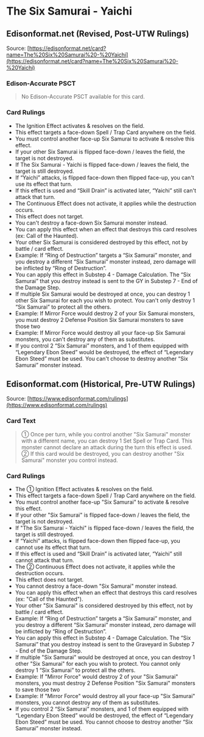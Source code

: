 # The Six Samurai - Yaichi

## Edisonformat.net (Revised, Post-UTW Rulings)

Source: [https://edisonformat.net/card?name=The%20Six%20Samurai%20-%20Yaichi](https://edisonformat.net/card?name=The%20Six%20Samurai%20-%20Yaichi)

### Edison-Accurate PSCT

> No Edison-Accurate PSCT available for this card.

### Card Rulings

*   The Ignition Effect activates & resolves on the field.
*   This effect targets a face-down Spell / Trap Card anywhere on the field.
*   You must control another face-up Six Samurai to activate & resolve this effect.
*   If your other Six Samurai is flipped face-down / leaves the field, the target is not destroyed.
*   If The Six Samurai - Yaichi is flipped face-down / leaves the field, the target is still destroyed.
*   If “Yaichi” attacks, is flipped face-down then flipped face-up, you can't use its effect that turn.
*   If this effect is used and “Skill Drain” is activated later, “Yaichi” still can't attack that turn.
*   The Continuous Effect does not activate, it applies while the destruction occurs.
*   This effect does not target.
*   You can't destroy a face-down Six Samurai monster instead.
*   You can apply this effect when an effect that destroys this card resolves (ex: Call of the Haunted).
*   Your other Six Samurai is considered destroyed by this effect, not by battle / card effect.
*   Example: If “Ring of Destruction” targets a “Six Samurai” monster, and you destroy a different “Six Samurai” monster instead, zero damage will be inflicted by “Ring of Destruction”.
*   You can apply this effect in Substep 4 - Damage Calculation. The “Six Samurai” that you destroy instead is sent to the GY in Substep 7 - End of the Damage Step.
*   If multiple Six Samurai would be destroyed at once, you can destroy 1 other Six Samurai for each you wish to protect. You can't only destroy 1 “Six Samurai” to protect all the others.
*   Example: If Mirror Force would destroy 2 of your Six Samurai monsters, you must destroy 2 Defense Position Six Samurai monsters to save those two
*   Example: If Mirror Force would destroy all your face-up Six Samurai monsters, you can't destroy any of them as substitutes.
*   If you control 2 “Six Samurai” monsters, and 1 of them equipped with “Legendary Ebon Steed” would be destroyed, the effect of “Legendary Ebon Steed” must be used. You can't choose to destroy another “Six Samurai” monster instead.


## Edisonformat.com (Historical, Pre-UTW Rulings)

Source: [https://www.edisonformat.com/rulings](https://www.edisonformat.com/rulings)

### Card Text

> ① Once per turn, while you control another "Six Samurai" monster with a different name, you can destroy 1 Set Spell or Trap Card. This monster cannot declare an attack during the turn this effect is used. ② If this card would be destroyed, you can destroy another "Six Samurai" monster you control instead.

### Card Rulings

*   The ① Ignition Effect activates & resolves on the field.
*   This effect targets a face-down Spell / Trap Card anywhere on the field.
*   You must control another face-up "Six Samurai" to activate & resolve this effect.
*   If your other "Six Samurai" is flipped face-down / leaves the field, the target is not destroyed.
*   If "The Six Samurai - Yaichi" is flipped face-down / leaves the field, the target is still destroyed.
*   If “Yaichi” attacks, is flipped face-down then flipped face-up, you cannot use its effect that turn.
*   If this effect is used and “Skill Drain” is activated later, “Yaichi” still cannot attack that turn.
*   The ② Continuous Effect does not activate, it applies while the destruction occurs.
*   This effect does not target.
*   You cannot destroy a face-down "Six Samurai" monster instead.
*   You can apply this effect when an effect that destroys this card resolves (ex: "Call of the Haunted").
*   Your other "Six Samurai" is considered destroyed by this effect, not by battle / card effect.
*   Example: If “Ring of Destruction” targets a “Six Samurai” monster, and you destroy a different “Six Samurai” monster instead, zero damage will be inflicted by “Ring of Destruction”.
*   You can apply this effect in Substep 4 - Damage Calculation. The “Six Samurai” that you destroy instead is sent to the Graveyard in Substep 7 - End of the Damage Step.
*   If multiple "Six Samurai" would be destroyed at once, you can destroy 1 other "Six Samurai" for each you wish to protect. You cannot only destroy 1 “Six Samurai” to protect all the others.
*   Example: If "Mirror Force" would destroy 2 of your "Six Samurai" monsters, you must destroy 2 Defense Position "Six Samurai" monsters to save those two
*   Example: If "Mirror Force" would destroy all your face-up "Six Samurai" monsters, you cannot destroy any of them as substitutes.
*   If you control 2 “Six Samurai” monsters, and 1 of them equipped with “Legendary Ebon Steed” would be destroyed, the effect of “Legendary Ebon Steed” must be used. You cannot choose to destroy another “Six Samurai” monster instead.


